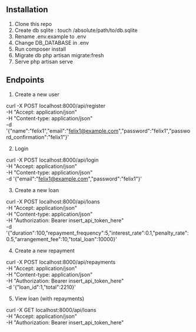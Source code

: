 ## Installation

1. Clone this repo
2. Create db sqlite : touch /absolute/path/to/db.sqlite
3. Rename .env.example to .env
4. Change DB_DATABASE in .env
5. Run composer install
6. Migrate db php artisan migrate:fresh
7. Serve php artisan serve

## Endpoints

1. Create a new user

curl -X POST localhost:8000/api/register \
  -H "Accept: application/json" \
  -H "Content-type: application/json" \
  -d '{"name":"felix1","email":"felix1@example.com","password":"felix1","password_confirmation":"felix1"}'


2. Login

curl -X POST localhost:8000/api/login \
  -H "Accept: application/json" \
  -H "Content-type: application/json" \
  -d '{"email":"felix1@example.com","password":"felix1"}'

3. Create a new loan

curl -X POST localhost:8000/api/loans \
  -H "Accept: application/json" \
  -H "Content-type: application/json" \
  -H "Authorization: Bearer insert_api_token_here" \
  -d '{"duration":100,"repayment_frequency":5,"interest_rate":0.1,"penalty_rate":0.5,"arrangement_fee":10,"total_loan":10000}'

4. Create a new repayment

curl -X POST localhost:8000/api/repayments \
  -H "Accept: application/json" \
  -H "Content-type: application/json" \
  -H "Authorization: Bearer insert_api_token_here" \
  -d '{"loan_id":1,"total":2210}'

5. View loan (with repayments)

curl -X GET localhost:8000/api/loans \
  -H "Accept: application/json" \
  -H "Authorization: Bearer insert_api_token_here"
